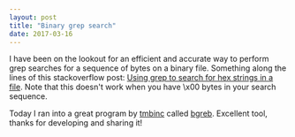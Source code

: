 ```yaml
---
layout: post
title: "Binary grep search"
date: 2017-03-16
---
```


I have been on the lookout for an efficient and accurate way to perform grep searches for a sequence of bytes on a binary file. Something along the lines of this stackoverflow post: [Using grep to search for hex strings in a file](http://stackoverflow.com/questions/6319878/using-grep-to-search-for-hex-strings-in-a-file). Note that this doesn't work when you have \x00 bytes in your search sequence.

Today I ran into a great program by [tmbinc](http://debugmo.de/) called [bgreb](https://github.com/tmbinc/bgrep). Excellent tool, thanks for developing and sharing it!
